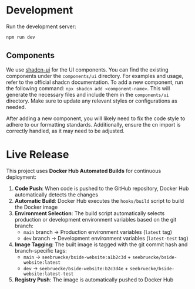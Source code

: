 # Development

Run the development server:

```bash
npm run dev
```

## Components

We use [shadcn-ui](https://ui.shadcn.com/) for the UI components. You can find the existing components under the `components/ui` directory.
For examples and usage, refer to the official shadcn documentation. To add a new component, run the following command:
`npx shadcn add <component-name>`. This will generate the necessary files and include them in the `components/ui` directory. Make sure to
update any relevant styles or configurations as needed.

After adding a new component, you will likely need to fix the code style to adhere to our formatting standards. Additionally, ensure the cn
import is correctly handled, as it may need to be adjusted.

# Live Release

This project uses **Docker Hub Automated Builds** for continuous deployment:

1. **Code Push**: When code is pushed to the GitHub repository, Docker Hub automatically detects the changes
2. **Automatic Build**: Docker Hub executes the `hooks/build` script to build the Docker image
3. **Environment Selection**: The build script automatically selects production or development environment variables based on the git branch:
    - `main` branch → Production environment variables (`latest` tag)
    - `dev` branch → Development environment variables (`latest-test` tag)
4. **Image Tagging**: The built image is tagged with the git commit hash and branch-specific tags:
   - `main` → `seebruecke/bside-website:a1b2c3d` + `seebruecke/bside-website:latest`
   - `dev` → `seebruecke/bside-website:b2c3d4e` + `seebruecke/bside-website:latest-test`
5. **Registry Push**: The image is automatically pushed to Docker Hub
